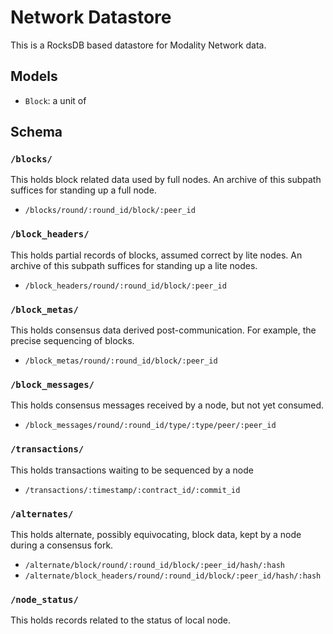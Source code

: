 # Network Datastore

This is a RocksDB based datastore for Modality Network data.

## Models

* `Block`: a unit of 

## Schema

### `/blocks/`

This holds block related data used by full nodes. An archive of this subpath suffices for standing up a full node.

* `/blocks/round/:round_id/block/:peer_id`

### `/block_headers/`

This holds partial records of blocks, assumed correct by lite nodes. An archive of this subpath suffices for standing up a lite nodes.

* `/block_headers/round/:round_id/block/:peer_id`

### `/block_metas/`

This holds consensus data derived post-communication. For example, the precise sequencing of blocks.

* `/block_metas/round/:round_id/block/:peer_id`

### `/block_messages/`

This holds consensus messages received by a node, but not yet consumed. 

* `/block_messages/round/:round_id/type/:type/peer/:peer_id`

### `/transactions/`

This holds transactions waiting to be sequenced by a node 

* `/transactions/:timestamp/:contract_id/:commit_id`

### `/alternates/`

This holds alternate, possibly equivocating, block data, kept by a node during a consensus fork.

* `/alternate/block/round/:round_id/block/:peer_id/hash/:hash`
* `/alternate/block_headers/round/:round_id/block/:peer_id/hash/:hash`

### `/node_status/`

This holds records related to the status of local node.

